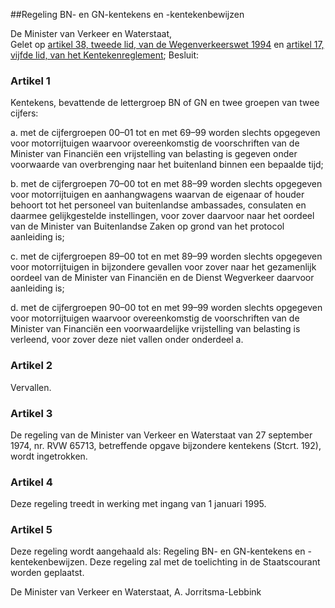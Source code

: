 <meta http-equiv='Content-Type' content='text/html; charset=utf-8' />

##Regeling BN- en GN-kentekens en -kentekenbewijzen

De Minister van Verkeer en Waterstaat,  
Gelet op [artikel 38, tweede lid, van de Wegenverkeerswet 1994](../../../../../../../../wet/wegenverkeerswet/1994/BWBR0006622/README.md) en [artikel 17, vijfde lid, van het Kentekenreglement](../../../../../../../../AMvB/kentekenreglement/BWBR0006951/README.md);
Besluit:    

### Artikel  1  

Kentekens, bevattende de lettergroep BN of GN en twee groepen van twee cijfers: 

a. met de cijfergroepen 00–01 tot en met 69–99 worden slechts opgegeven voor motorrijtuigen waarvoor overeenkomstig de voorschriften van de Minister van Financiën een vrijstelling van belasting is gegeven onder voorwaarde van overbrenging naar het buitenland binnen een bepaalde tijd; 

b. met de cijfergroepen 70–00 tot en met 88–99 worden slechts opgegeven voor motorrijtuigen en aanhangwagens waarvan de eigenaar of houder behoort tot het personeel van buitenlandse ambassades, consulaten en daarmee gelijkgestelde instellingen, voor zover daarvoor naar het oordeel van de Minister van Buitenlandse Zaken op grond van het protocol aanleiding is; 

c. met de cijfergroepen 89–00 tot en met 89–99 worden slechts opgegeven voor motorrijtuigen in bijzondere gevallen voor zover naar het gezamenlijk oordeel van de Minister van Financiën en de Dienst Wegverkeer daarvoor aanleiding is; 

d. met de cijfergroepen 90–00 tot en met 99–99 worden slechts opgegeven voor motorrijtuigen waarvoor overeenkomstig de voorschriften van de Minister van Financiën een voorwaardelijke vrijstelling van belasting is verleend, voor zover deze niet vallen onder onderdeel a.  

### Artikel  2  

Vervallen. 

### Artikel  3  

De regeling van de Minister van Verkeer en Waterstaat van 27 september 1974, nr. RVW 65713, betreffende opgave bijzondere kentekens (Stcrt. 192), wordt ingetrokken. 

### Artikel  4  

Deze regeling treedt in werking met ingang van 1 januari 1995. 

### Artikel  5  

Deze regeling wordt aangehaald als: Regeling BN- en GN-kentekens en -kentekenbewijzen. Deze regeling zal met de toelichting in de Staatscourant worden geplaatst. 

De 
Minister van Verkeer en Waterstaat, 
A. Jorritsma-Lebbink      
